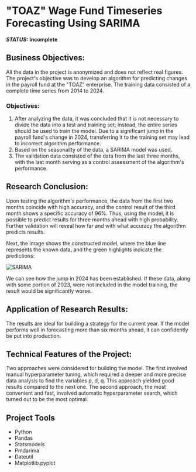 # "TOAZ" Wage Fund Timeseries Forecasting Using SARIMA 



***STATUS:*** **Incomplete**


## Business Objectives:

All the data in the project is anonymized and does not reflect real figures. The project's objective was to develop an algorithm for predicting changes in the payroll fund at the "TOAZ" enterprise. The training data consisted of a complete time series from 2014 to 2024.

### Objectives:

1.	After analyzing the data, it was concluded that it is not necessary to divide the data into a test and training set; instead, the entire series should be used to train the model. Due to a significant jump in the payroll fund's change in 2024, transferring it to the training set may lead to incorrect algorithm performance.
2.	Based on the seasonality of the data, a SARIMA model was used.
3.	The validation data consisted of the data from the last three months, with the last month serving as a control assessment of the algorithm's performance.


## Research Conclusion:

Upon testing the algorithm's performance, the data from the first two months coincide with high accuracy, and the control result of the third month shows a specific accuracy of 96%. Thus, using the model, it is possible to predict results for three months ahead with high probability. Further validation will reveal how far and with what accuracy the algorithm predicts results.

Next, the image shows the constructed model, where the blue line represents the known data, and the green highlights indicate the predictions:

<img src="https://i.imgur.com/b0GCeot.png" alt="SARIMA"/>

We can see how the jump in 2024 has been established. If these data, along with some portion of 2023, were not included in the model training, the result would be significantly worse.

## Application of Research Results:

The results are ideal for building a strategy for the current year. If the model performs well in forecasting more than six months ahead, it can confidently be put into production.

## Technical Features of the Project:

Two approaches were considered for building the model. The first involved manual hyperparameter tuning, which required a deeper and more precise data analysis to find the variables p, d, q. This approach yielded good results compared to the next one. The second approach, the most convenient and fast, involved automatic hyperparameter search, which turned out to be the most optimal.


## Project Tools

- Python
- Pandas
- Statsmodels
- Pmdarima
- Dateutil
- Matplotlib.pyplot
